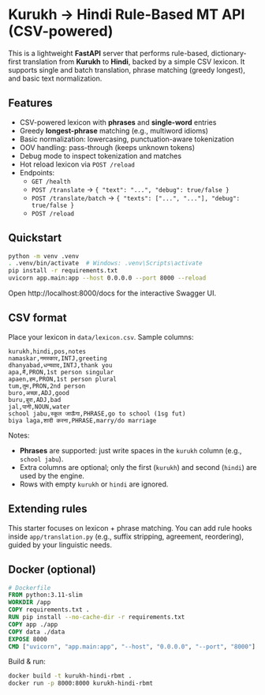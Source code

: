 # Kurukh → Hindi Rule-Based MT API (CSV-powered)

This is a lightweight **FastAPI** server that performs rule-based, dictionary-first translation
from **Kurukh** to **Hindi**, backed by a simple CSV lexicon. It supports single and batch translation,
phrase matching (greedy longest), and basic text normalization.

## Features
- CSV-powered lexicon with **phrases** and **single-word** entries
- Greedy **longest-phrase** matching (e.g., multiword idioms)
- Basic normalization: lowercasing, punctuation-aware tokenization
- OOV handling: pass-through (keeps unknown tokens)
- Debug mode to inspect tokenization and matches
- Hot reload lexicon via `POST /reload`
- Endpoints:
  - `GET /health`
  - `POST /translate` → `{ "text": "...", "debug": true/false }`
  - `POST /translate/batch` → `{ "texts": ["...", "..."], "debug": true/false }`
  - `POST /reload`

## Quickstart

```bash
python -m venv .venv
. .venv/bin/activate  # Windows: .venv\Scripts\activate
pip install -r requirements.txt
uvicorn app.main:app --host 0.0.0.0 --port 8000 --reload
```

Open http://localhost:8000/docs for the interactive Swagger UI.

## CSV format

Place your lexicon in `data/lexicon.csv`. Sample columns:

```csv
kurukh,hindi,pos,notes
namaskar,नमस्कार,INTJ,greeting
dhanyabad,धन्यवाद,INTJ,thank you
apa,मैं,PRON,1st person singular
apaen,हम,PRON,1st person plural
tum,तुम,PRON,2nd person
buro,अच्छा,ADJ,good
buru,बुरा,ADJ,bad
jal,पानी,NOUN,water
school jabu,स्कूल जाऊँगा,PHRASE,go to school (1sg fut)
biya laga,शादी करना,PHRASE,marry/do marriage
```

Notes:
- **Phrases** are supported: just write spaces in the `kurukh` column (e.g., `school jabu`).
- Extra columns are optional; only the first (`kurukh`) and second (`hindi`) are used by the engine.
- Rows with empty `kurukh` or `hindi` are ignored.

## Extending rules
This starter focuses on lexicon + phrase matching. You can add rule hooks inside `app/translation.py`
(e.g., suffix stripping, agreement, reordering), guided by your linguistic needs.

## Docker (optional)

```dockerfile
# Dockerfile
FROM python:3.11-slim
WORKDIR /app
COPY requirements.txt .
RUN pip install --no-cache-dir -r requirements.txt
COPY app ./app
COPY data ./data
EXPOSE 8000
CMD ["uvicorn", "app.main:app", "--host", "0.0.0.0", "--port", "8000"]
```

Build & run:
```bash
docker build -t kurukh-hindi-rbmt .
docker run -p 8000:8000 kurukh-hindi-rbmt
```
